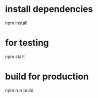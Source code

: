 
# install dependencies
npm install

# for testing
npm start

# build for production
npm run build

